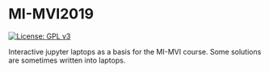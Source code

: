 # MI-MVI2019

[![License: GPL v3](https://img.shields.io/badge/License-GPLv3-blue.svg)](https://www.gnu.org/licenses/gpl-3.0)

Interactive jupyter laptops as a basis for the MI-MVI course. Some solutions are sometimes written into laptops.
